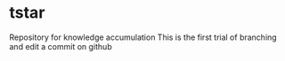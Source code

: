# tstar
Repository for knowledge accumulation 
This is the first trial of branching and edit a commit on github
